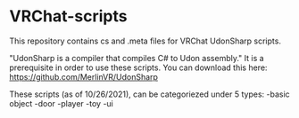 # VRChat-scripts
This repository contains cs and .meta files for VRChat UdonSharp scripts.

"UdonSharp is a compiler that compiles C# to Udon assembly." It is a prerequisite in order to use these scripts.
You can download this here: https://github.com/MerlinVR/UdonSharp

These scripts (as of 10/26/2021), can be categoriezed under 5 types:
  -basic object
  -door
  -player
  -toy
  -ui
